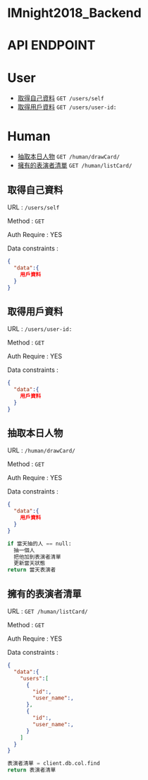 # IMnight2018_Backend

# API ENDPOINT

# User
- [取得自己資料](#取得自己資料) `GET /users/self`
- [取得用戶資料](#取得用戶資料) `GET /users/user-id:`

# Human
- [抽取本日人物](#抽取本日人物) `GET /human/drawCard/`
- [擁有的表演者清單](#擁有的表演者清單) `GET /human/listCard/`


## 取得自己資料
URL : `/users/self`

Method : `GET`

Auth Require : YES

Data constraints :

```json
{
  "data":{
    用戶資料
  }
}
```

## 取得用戶資料
URL : `/users/user-id:`

Method : `GET`

Auth Require : YES

Data constraints :

```json
{
  "data":{
    用戶資料
  }
}
```

## 抽取本日人物
URL : `/human/drawCard/ `

Method : `GET`

Auth Require : YES

Data constraints :

```json
{
  "data":{
    用戶資料
  }
}
```
```python
if 當天抽的人 == null:  
  抽一個人  
  把他加到表演者清單  
  更新當天狀態  
return 當天表演者
```

## 擁有的表演者清單
URL : `GET /human/listCard/ `

Method : `GET`

Auth Require : YES

Data constraints :

```json
{
  "data":{
    "users":[
      {
        "id":,
        "user_name":,
      },
      {
        "id":,
        "user_name":,
      }
    ]
  }
}
```

```python
表演者清單 = client.db.col.find
return 表演者清單
```

